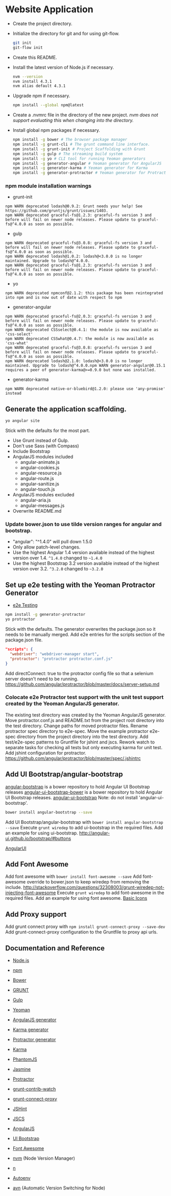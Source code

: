 Website Application
===================

- Create the project directory.
- Initialize the directory for git and for using git-flow.
  ```bash
  git init
  git-flow init
  ```

- Create this README.
- Install the latest version of Node.js if necessary.
  ```bash
  nvm --version
  nvm install 4.3.1
  nvm alias default 4.3.1
  ```

- Upgrade npm if necessary.
  ```bash
  npm install --global npm@latest
  ```

- Create a .nvmrc file in the directory of the new project.
 *nvm does not support evaluating this when changing into the directory.*
- Install global npm packages if necessary.
  ```bash
  npm install -g bower # The browser package manager
  npm install -g grunt-cli # The grunt command line interface.
  npm install -g grunt-init # Project Scaffolding with Grunt
  npm install -g gulp # The streaming build system
  npm install -g yo # CLI tool for running Yeoman generators
  npm install -g generator-angular # Yeoman generator for AngularJS
  npm install -g generator-karma # Yeoman generator for Karma
  npm install -g generator-protractor # Yeoman generator for Protractor
  ```

### npm module installation warnings
  - grunt-init
  ```
  npm WARN deprecated lodash@0.9.2: Grunt needs your help! See https://github.com/gruntjs/grunt/issues/1403.
  npm WARN deprecated graceful-fs@1.2.3: graceful-fs version 3 and before will fail on newer node releases. Please update to graceful-fs@^4.0.0 as soon as possible.
  ```

  - gulp
  ```
  npm WARN deprecated graceful-fs@3.0.8: graceful-fs version 3 and before will fail on newer node releases. Please update to graceful-fs@^4.0.0 as soon as possible.
  npm WARN deprecated lodash@1.0.2: lodash@<3.0.0 is no longer maintained. Upgrade to lodash@^4.0.0.
  npm WARN deprecated graceful-fs@1.2.3: graceful-fs version 3 and before will fail on newer node releases. Please update to graceful-fs@^4.0.0 as soon as possible.
  ```

  - yo
  ```
  npm WARN deprecated npmconf@2.1.2: this package has been reintegrated into npm and is now out of date with respect to npm
  ```

  - generator-angular
  ```
  npm WARN deprecated graceful-fs@2.0.3: graceful-fs version 3 and before will fail on newer node releases. Please update to graceful-fs@^4.0.0 as soon as possible.
  npm WARN deprecated CSSselect@0.4.1: the module is now available as 'css-select'
  npm WARN deprecated CSSwhat@0.4.7: the module is now available as 'css-what'
  npm WARN deprecated graceful-fs@3.0.8: graceful-fs version 3 and before will fail on newer node releases. Please update to graceful-fs@^4.0.0 as soon as possible.
  npm WARN deprecated lodash@2.1.0: lodash@<3.0.0 is no longer maintained. Upgrade to lodash@^4.0.0.npm WARN generator-angular@0.15.1 requires a peer of generator-karma@>=0.9.0 but none was installed.
  ```

  - generator-karma
  ```
  npm WARN deprecated native-or-bluebird@1.2.0: please use 'any-promise' instead
  ```

## Generate the application scaffolding.
```bash
yo angular site
```

Stick with the defaults for the most part.

- Use Grunt instead of Gulp.
- Don't use Sass (with Compass)
- Include Bootstrap
- AngularJS modules included
    - angular-animate.js
    - angular-cookies.js
    - angular-resource.js
    - angular-route.js
    - angular-sanitize.js
    - angular-touch.js
- AngularJS modules excluded
    - angular-aria.js
    - angular-messages.js
- Overwrite README.md

### Update bower.json to use tilde version ranges for angular and bootstrap.
- "angular": "^1.4.0" will pull down 1.5.0
- Only allow patch-level changes.
- Use the highest Angular 1.4 version available instead of the highest version over 1.4. `^1.4.0` changed to `~1.4.0`
- Use the highest Bootstrap 3.2 version available instead of the highest version over 3.2. `^3.2.0` changed to `~3.2.0`

## Set up e2e testing with the Yeoman Protractor Generator
- [e2e Testing](https://code.angularjs.org/1.5.0/docs/guide/e2e-testing)
```bash
npm install -g generator-protractor
yo protractor
```

Stick with the defaults.
The generator overwrites the package.json so it needs to be manually merged.
Add e2e entries for the scripts section of the package.json file.
```json
"scripts": {
  "webdriver": "webdriver-manager start",
  "protractor": "protractor protractor.conf.js"
}
```

Add directConnect: true to the protractor config file so that a selenium server doesn't need to be running.
https://github.com/angular/protractor/blob/master/docs/server-setup.md

### Colocate e2e Protractor test support with the unit test support created by the Yeoman AngularJS generator.
The existing test directory was created by the Yeoman AngularJS generator.
Move protractor.conf.js and README.txt from the project root directory into the test directory.
Change paths for moved protractor files.
Rename protractor spec directory to e2e-spec.
Move the example protractor e2e-spec directory from the project directory into the test directory.
Add test/e2e-spec patterns to Gruntfile for jshint and jscs.
Rework watch to separate tasks for checking all tests but only executing karma for unit test.
Add jshint configuration for protractor. https://github.com/angular/protractor/blob/master/spec/.jshintrc

## Add UI Bootstrap/angular-bootstrap
[angular-bootstrap](https://github.com/angular-ui/bootstrap-bower) is a bower repository to hold Angular UI Bootstrap releases
[angular-ui-bootstrap-bower](https:github.com/angular-ui/bootstrap-bower) is a bower repository to hold Angular UI Bootstrap releases.
[angular-ui-bootstrap](https:github.com/angular-ui/bootstrap.git) Note: do not install 'angular-ui-bootstrap'.
```bash
bower install angular-bootstrap --save
```
Add UI Bootstrap/angular-bootstrap with `bower install angular-bootstrap --save`
Execute `grunt wiredep` to add ui-bootstrap in the required files.
Add an example for using ui-bootstrap. http://angular-ui.github.io/bootstrap/#buttons

[AngularUI](https://angular-ui.github.io/)

## Add Font Awesome
Add font awesome with `bower install font-awesome --save`
Add font-awesome override to bower.json to keep wiredep from removing the include. http://stackoverflow.com/questions/32308003/grunt-wiredep-not-injecting-font-awesome
Execute `grunt wiredep` to add font-awesome in the required files.
Add an example for using font awesome. [Basic Icons](https://fortawesome.github.io/Font-Awesome/examples/#basic)

## Add Proxy support
Add grunt connect proxy with `npm install grunt-connect-proxy --save-dev`
Add grunt-connect-proxy configuration to the Gruntfile to proxy api urls.

## Documentation and Reference
- [Node.js](https://nodejs.org/en/docs/)
- [npm](https://docs.npmjs.com/)
- [Bower](http://bower.io/)
- [GRUNT](http://gruntjs.com/getting-started)
- [Gulp](https://github.com/gulpjs/gulp/blob/master/docs/getting-started.md)
- [Yeoman](http://yeoman.io/learning/)
- [AngularJS generator](https://github.com/yeoman/generator-angular)
- [Karma generator](https://github.com/yeoman/generator-karma)
- [Protractor generator](https://github.com/andresdominguez/generator-protractor)
- [Karma](http://karma-runner.github.io/)
- [PhantomJS](http://phantomjs.org/documentation/)
- [Jasmine](http://jasmine.github.io/2.4/introduction.html)
- [Protractor](http://www.protractortest.org/#/)
- [grunt-contrib-watch](https://github.com/gruntjs/grunt-contrib-watch)
- [grunt-connect-proxy](https://github.com/drewzboto/grunt-connect-proxy)
- [JSHint](http://jshint.com/docs/)
- [JSCS](http://jscs.info/overview)

- [AngularJS](https://docs.angularjs.org/guide)
- [UI Bootstrap](https://angular-ui.github.io/bootstrap/)
- [Font Awesome](https://fortawesome.github.io/Font-Awesome/)

- [nvm](https://github.com/creationix/nvm) (Node Version Manager)
- [n](https://github.com/tj/n)
- [Autoenv](https://github.com/kennethreitz/autoenv)
- [avn](https://github.com/wbyoung/avn) (Automatic Version Switching for Node)
